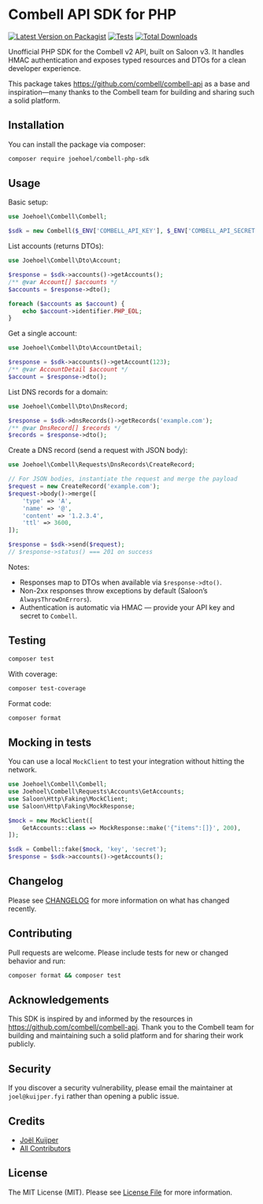 # Combell API SDK for PHP

[![Latest Version on Packagist](https://img.shields.io/packagist/v/joehoel/combell-php-sdk.svg?style=flat-square)](https://packagist.org/packages/joehoel/combell-php-sdk)
[![Tests](https://img.shields.io/github/actions/workflow/status/joehoel/combell-php-sdk/run-tests.yml?branch=master&label=tests&style=flat-square)](https://github.com/joehoel/combell-php-sdk/actions/workflows/run-tests.yml)
[![Total Downloads](https://img.shields.io/packagist/dt/joehoel/combell-php-sdk.svg?style=flat-square)](https://packagist.org/packages/joehoel/combell-php-sdk)

Unofficial PHP SDK for the Combell v2 API, built on Saloon v3. It handles HMAC authentication and exposes typed resources and DTOs for a clean developer experience.

This package takes https://github.com/combell/combell-api as a base and inspiration—many thanks to the Combell team for building and sharing such a solid platform.

## Installation

You can install the package via composer:

```bash
composer require joehoel/combell-php-sdk
```

## Usage

Basic setup:

```php
use Joehoel\Combell\Combell;

$sdk = new Combell($_ENV['COMBELL_API_KEY'], $_ENV['COMBELL_API_SECRET']);
```

List accounts (returns DTOs):

```php
use Joehoel\Combell\Dto\Account;

$response = $sdk->accounts()->getAccounts();
/** @var Account[] $accounts */
$accounts = $response->dto();

foreach ($accounts as $account) {
    echo $account->identifier.PHP_EOL;
}
```

Get a single account:

```php
use Joehoel\Combell\Dto\AccountDetail;

$response = $sdk->accounts()->getAccount(123);
/** @var AccountDetail $account */
$account = $response->dto();
```

List DNS records for a domain:

```php
use Joehoel\Combell\Dto\DnsRecord;

$response = $sdk->dnsRecords()->getRecords('example.com');
/** @var DnsRecord[] $records */
$records = $response->dto();
```

Create a DNS record (send a request with JSON body):

```php
use Joehoel\Combell\Requests\DnsRecords\CreateRecord;

// For JSON bodies, instantiate the request and merge the payload
$request = new CreateRecord('example.com');
$request->body()->merge([
    'type' => 'A',
    'name' => '@',
    'content' => '1.2.3.4',
    'ttl' => 3600,
]);

$response = $sdk->send($request);
// $response->status() === 201 on success
```

Notes:

- Responses map to DTOs when available via `$response->dto()`.
- Non-2xx responses throw exceptions by default (Saloon’s `AlwaysThrowOnErrors`).
- Authentication is automatic via HMAC — provide your API key and secret to `Combell`.

## Testing

```bash
composer test
```

With coverage:

```bash
composer test-coverage
```

Format code:

```bash
composer format
```

## Mocking in tests

You can use a local `MockClient` to test your integration without hitting the network.

```php
use Joehoel\Combell\Combell;
use Joehoel\Combell\Requests\Accounts\GetAccounts;
use Saloon\Http\Faking\MockClient;
use Saloon\Http\Faking\MockResponse;

$mock = new MockClient([
    GetAccounts::class => MockResponse::make('{"items":[]}', 200),
]);

$sdk = Combell::fake($mock, 'key', 'secret');
$response = $sdk->accounts()->getAccounts();
```

## Changelog

Please see [CHANGELOG](CHANGELOG.md) for more information on what has changed recently.

## Contributing

Pull requests are welcome. Please include tests for new or changed behavior and run:

```bash
composer format && composer test
```

## Acknowledgements

This SDK is inspired by and informed by the resources in https://github.com/combell/combell-api. Thank you to the Combell team for building and maintaining such a solid platform and for sharing their work publicly.

## Security

If you discover a security vulnerability, please email the maintainer at `joel@kuijper.fyi` rather than opening a public issue.

## Credits

- [Joël Kuijper](https://github.com/Joehoel)
- [All Contributors](https://github.com/joehoel/combell-php-sdk/graphs/contributors)

## License

The MIT License (MIT). Please see [License File](LICENSE.md) for more information.
